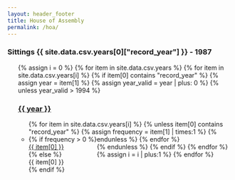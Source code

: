 ```yaml
---
layout: header_footer
title: House of Assembly
permalink: /hoa/
---
```


<h3>Sittings {{ site.data.csv.years[0]["record_year"] }} - 1987</h3>
<!-- {{ site.data.csv.years.last["record_year"] }}</h3> -->
<ul style="list-style-type: none">
{% assign i = 0 %}
{% for item in site.data.csv.years %}
  {% for item in site.data.csv.years[i] %}
    {% if item[0] contains "record_year" %} 
      {% assign year = item[1] %}
      {% assign year_valid = year | plus: 0 %}
      {% unless year_valid > 1994 %}
    <li class="li-c">
        <a href="{{ year }}">
          <h3>{{ year }}</h3>
        </a>
          <!-- {% unless year_valid < 2000 %}
            <h3> gotcha</h3>
          {% endunless %} -->
        <ul class="ul-c">
          {% for item in site.data.csv.years[i] %}
            {% unless item[0] contains "record_year" %}
            {% assign frequency = item[1] | times:1 %}
              <li style="float: left;">
                {% if frequency > 0 %}
                  <div><a class="frequency-month-link old-manuscript" href="{{ year }}/{{ item[0] }}" alt="good">{{ item[0] }}</a></div>
                {% else %}
                  <div><span class="zero-frequency-month old-manuscript">{{ item[0] }}</span></div>
                {% endif %}
                <div class="vertical-line" style="height:{{ frequency }}px;" title="{{ frequency }}"></div>
              </li>
            {% endunless %}
          {% endfor %}
        </ul>
    </li>
    {% endunless %}
    {% endif %}
  {% endfor %}
  {% assign i = i | plus:1 %}
{% endfor %}
</ul>
